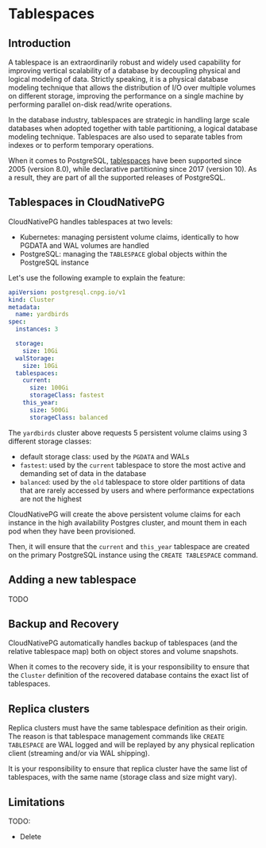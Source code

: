 # Tablespaces

## Introduction

A tablespace is an extraordinarily robust and widely used capability for
improving vertical scalability of a database by decoupling physical and logical
modeling of data. Strictly speaking, it is a physical database modeling
technique that allows the distribution of I/O over multiple volumes on
different storage, improving the performance on a single machine by
performing parallel on-disk read/write operations.

In the database industry, tablespaces are strategic in handling large scale
databases when adopted together with table partitioning, a logical database
modeling technique. Tablespaces are also used to separate tables from indexes
or to perform temporary operations.

When it comes to PostgreSQL, [tablespaces](https://www.postgresql.org/docs/current/manage-ag-tablespaces.html)
have been supported since 2005 (version 8.0), while declarative partitioning
since 2017 (version 10). As a result, they are part of all the supported
releases of PostgreSQL.

## Tablespaces in CloudNativePG

CloudNativePG handles tablespaces at two levels:

- Kubernetes: managing persistent volume claims, identically to how PGDATA and
  WAL volumes are handled
- PostgreSQL: managing the `TABLESPACE` global objects within the PostgreSQL
  instance

Let's use the following example to explain the feature:

```yaml
apiVersion: postgresql.cnpg.io/v1
kind: Cluster
metadata:
  name: yardbirds
spec:
  instances: 3

  storage:
    size: 10Gi
  walStorage:
    size: 10Gi
  tablespaces:
    current:
      size: 100Gi
      storageClass: fastest
    this_year:
      size: 500Gi
      storageClass: balanced
```

The `yardbirds` cluster above requests 5 persistent volume claims using 3
different storage classes:

- default storage class: used by the `PGDATA` and WALs
- `fastest`: used by the `current` tablespace to store the most active and
  demanding set of data in the database
- `balanced`: used by the `old` tablespace to store older partitions of data
  that are rarely accessed by users and where performance expectations are
  not the highest

CloudNativePG will create the above persistent volume claims for each instance
in the high availability Postgres cluster, and mount them in each pod when they
have been provisioned.

Then, it will ensure that the `current` and `this_year` tablespace are created
on the primary PostgreSQL instance using the `CREATE TABLESPACE` command.

## Adding a new tablespace

TODO

## Backup and Recovery

CloudNativePG automatically handles backup of tablespaces (and the relative
tablespace map) both on object stores and volume snapshots.

When it comes to the recovery side, it is your responsibility to ensure that
the `Cluster` definition of the recovered database contains the exact list of
tablespaces.

## Replica clusters

Replica clusters must have the same tablespace definition as their origin.
The reason is that tablespace management commands like `CREATE TABLESPACE`
are WAL logged and will be replayed by any physical replication client (streaming and/or via WAL shipping).

It is your responsibility to ensure that replica cluster have the same list of
tablespaces, with the same name (storage class and size might vary).

<!--
## Temporary tablespaces

PostgreSQL allows you to define one or more temporary tablespaces to create
temporary objects (temporary tables and indexes on temporary tables) when a
`CREATE` command does not explicitly specify a tablespace, as well as temporary
files for purposes such as sorting large data sets. When no temporary
tablespace is specified, PostgreSQL uses the default tablespace of a database -
currently the main `PGDATA` volume.

When you specify more than one temporary tablespace, PostgreSQL randomly picks
one the first time a temporary object needs to be created in a transaction,
then sequentially iterates through the list.

Temporary tablespaces work like regular tablespaces, including the backup part.

CloudNativePG provides the `.spec.tablespaces.NAME.temporary` option to
determine whether a tablespace can be used for temporary usage, entirely
abstracting the management of the `temp_tablespaces` PostgreSQL option from
you.

```yaml
```

They can be created at the initialization time or added later, requiring a
rolling update. The `temporary: true/false` simply adds/removes the
tablespace name to/from the list of tablespaces in the `temp_tablespaces`
option (which doesn't require a restart of PostgreSQL to be changed).

Although temporary tablespaces can also work as regular tablespaces (meaning
that users can also host regular data on them while also using them for
temporary operations), we recommend not to mix the two workloads.

-->

## Limitations

TODO:

- Delete
